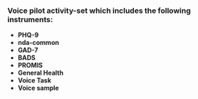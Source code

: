 ### Voice pilot activity-set which includes the following instruments:

* **PHQ-9**
* **nda-common**
* **GAD-7**
* **BADS**
* **PROMIS**
* **General Health**
* **Voice Task**
* **Voice sample**
